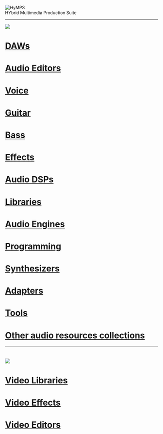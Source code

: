 ![HyMPS](http://www.forart.it/progetti/HyMPS/logo.png)<br>
HYbrid Multimedia Production Suite

---
![](https://flat.badgen.net/badge/HyMPS/AUDIO?scale=3?color=green)

# [DAWs](https://github.com/forart/HyMPS/blob/main/DAWs.md)
# [Audio Editors](https://github.com/forart/HyMPS/blob/main/Aeditors.md)
# [Voice](https://github.com/forart/HyMPS/blob/main/Voice.md)
# [Guitar](https://github.com/forart/HyMPS/blob/main/GuitarDSPs.md)
# [Bass](https://github.com/forart/HyMPS/blob/main/BassDSPs.md)
# [Effects](https://github.com/forart/HyMPS/blob/main/AudioFXs.md)
# [Audio DSPs](https://github.com/forart/HyMPS/blob/main/AudioDSPs.md)
# [Libraries](https://github.com/forart/HyMPS/blob/main/AudioLIBs.md)
# [Audio Engines](https://github.com/forart/HyMPS/blob/main/Aengines.md)
# [Programming](https://github.com/forart/HyMPS/blob/main/Programming.md)
# [Synthesizers](https://github.com/forart/HyMPS/blob/main/Synths.md)
# [Adapters](https://github.com/forart/HyMPS/blob/main/Adapters.md)
# [Tools](https://github.com/forart/HyMPS/blob/main/A_Tools.md)

# [Other audio resources collections](https://github.com/forart/HyMPS/blob/main/A_Collections.md)

---
# ![](https://flat.badgen.net/badge/HyMPS/VIDEO?scale=3?color=green)
# [Video Libraries](https://github.com/forart/HyMPS/blob/main/VideoLIBs.md)
# [Video Effects](https://github.com/forart/HyMPS/blob/main/VideoFXs.md)
# [Video Editors](https://github.com/forart/HyMPS/blob/main/VideoNLEs.md)

    
